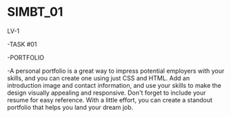 # SIMBT_01

LV-1

-TASK #01

-PORTFOLIO

-A personal portfolio is a great way to impress potential employers with your skills, and you can create one using just CSS and HTML. Add an introduction image and contact information, and use your skills to make the design visually appealing and responsive. Don't forget to include your resume for easy reference. With a little effort, you can create a standout portfolio that helps you land your dream job.
